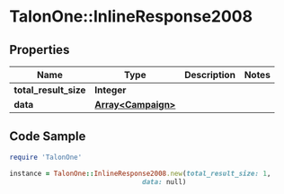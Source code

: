 # TalonOne::InlineResponse2008

## Properties

Name | Type | Description | Notes
------------ | ------------- | ------------- | -------------
**total_result_size** | **Integer** |  | 
**data** | [**Array&lt;Campaign&gt;**](Campaign.md) |  | 

## Code Sample

```ruby
require 'TalonOne'

instance = TalonOne::InlineResponse2008.new(total_result_size: 1,
                                 data: null)
```


